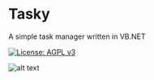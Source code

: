 # Tasky
A simple task manager written in VB.NET

[![License: AGPL v3](https://img.shields.io/badge/License-AGPL%20v3-blue.svg)](https://www.gnu.org/licenses/agpl-3.0)


![alt text](https://github.com/ejj28/tasky/tree/master/screenshots/Tasky1.png "Tasky")
